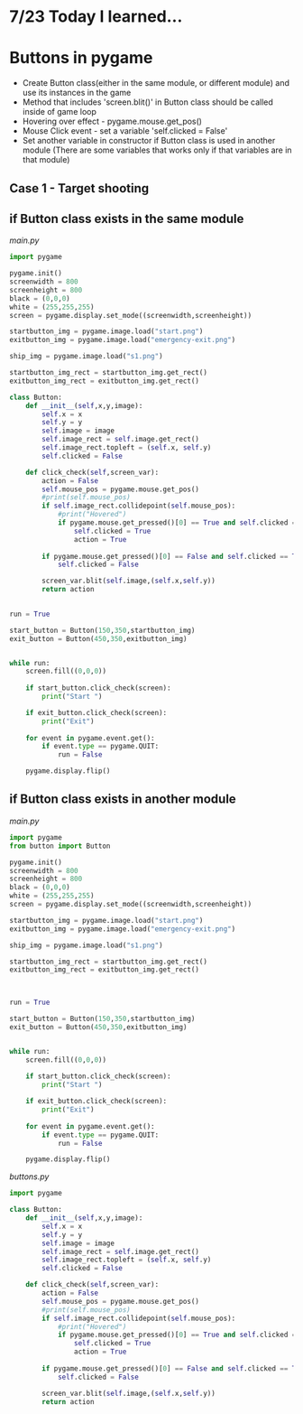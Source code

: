 # 7/23 Today I learned...

# Buttons in pygame

- Create Button class(either in the same module, or different module) and use its instances in the game
- Method that includes 'screen.blit()' in Button class should be called inside of game loop
- Hovering over effect - pygame.mouse.get_pos()
- Mouse Click event - set a variable 'self.clicked = False'
- Set another variable in constructor if Button class is used in another module (There are some variables that works only if that variables are in that module)

## Case 1 - Target shooting
## if Button class exists in the same module

<em>main.py</em>
```py
import pygame

pygame.init()
screenwidth = 800
screenheight = 800
black = (0,0,0)
white = (255,255,255)
screen = pygame.display.set_mode((screenwidth,screenheight))

startbutton_img = pygame.image.load("start.png")
exitbutton_img = pygame.image.load("emergency-exit.png")

ship_img = pygame.image.load("s1.png")

startbutton_img_rect = startbutton_img.get_rect()
exitbutton_img_rect = exitbutton_img.get_rect()

class Button:
    def __init__(self,x,y,image):
        self.x = x
        self.y = y
        self.image = image
        self.image_rect = self.image.get_rect()
        self.image_rect.topleft = (self.x, self.y)
        self.clicked = False

    def click_check(self,screen_var):
        action = False
        self.mouse_pos = pygame.mouse.get_pos()
        #print(self.mouse_pos)        
        if self.image_rect.collidepoint(self.mouse_pos):
            #print("Hovered")
            if pygame.mouse.get_pressed()[0] == True and self.clicked == False:
                self.clicked = True
                action = True
           
        if pygame.mouse.get_pressed()[0] == False and self.clicked == True:
            self.clicked = False

        screen_var.blit(self.image,(self.x,self.y))
        return action
        

run = True

start_button = Button(150,350,startbutton_img)
exit_button = Button(450,350,exitbutton_img)


while run:
    screen.fill((0,0,0))
    
    if start_button.click_check(screen):
        print("Start ")

    if exit_button.click_check(screen):
        print("Exit")
       
    for event in pygame.event.get():
        if event.type == pygame.QUIT:
            run = False

    pygame.display.flip()
```

## if Button class exists in another module

<em>main.py</em>
```py
import pygame
from button import Button

pygame.init()
screenwidth = 800
screenheight = 800
black = (0,0,0)
white = (255,255,255)
screen = pygame.display.set_mode((screenwidth,screenheight))

startbutton_img = pygame.image.load("start.png")
exitbutton_img = pygame.image.load("emergency-exit.png")

ship_img = pygame.image.load("s1.png")

startbutton_img_rect = startbutton_img.get_rect()
exitbutton_img_rect = exitbutton_img.get_rect()

        

run = True

start_button = Button(150,350,startbutton_img)
exit_button = Button(450,350,exitbutton_img)


while run:
    screen.fill((0,0,0))
    
    if start_button.click_check(screen):
        print("Start ")

    if exit_button.click_check(screen):
        print("Exit")
       
    for event in pygame.event.get():
        if event.type == pygame.QUIT:
            run = False

    pygame.display.flip()
```
<em>buttons.py</em>

```py
import pygame

class Button:
    def __init__(self,x,y,image):
        self.x = x
        self.y = y
        self.image = image
        self.image_rect = self.image.get_rect()
        self.image_rect.topleft = (self.x, self.y)
        self.clicked = False

    def click_check(self,screen_var):
        action = False
        self.mouse_pos = pygame.mouse.get_pos()
        #print(self.mouse_pos)        
        if self.image_rect.collidepoint(self.mouse_pos):
            #print("Hovered")
            if pygame.mouse.get_pressed()[0] == True and self.clicked == False:
                self.clicked = True
                action = True
           
        if pygame.mouse.get_pressed()[0] == False and self.clicked == True:
            self.clicked = False

        screen_var.blit(self.image,(self.x,self.y))
        return action
    
```
